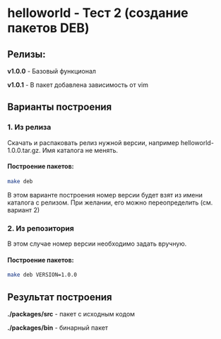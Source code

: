 # helloworld - Тест 2 (создание пакетов DEB)

## Релизы:

**v1.0.0** - Базовый функционал

**v1.0.1** - В пакет добавлена зависимость от vim


## Варианты построения

### 1. Из релиза

Скачать и распаковать релиз нужной версии, например helloworld-1.0.0.tar.gz. Имя каталога не менять.

#### Построение пакетов:

```bash
make deb
```
В этом варианте построения номер версии будет взят из имени каталога с релизом. При желании, его можно переопределить (см. вариант 2)

### 2. Из репозитория

В этом случае номер версии необходимо задать вручную.

#### Построение пакетов:
```bash
make deb VERSION=1.0.0
```

## Результат построения

**./packages/src** - пакет с исходным кодом

**./packages/bin** - бинарный пакет

